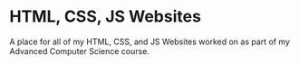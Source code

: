 # HTML, CSS, JS Websites

A place for all of my HTML, CSS, and JS Websites worked on as part of my Advanced Computer Science course.

